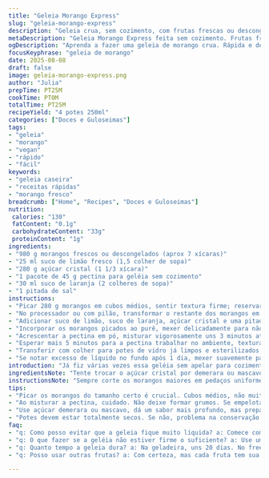 ```yaml
---
title: "Geleia Morango Express"
slug: "geleia-morango-express"
description: "Geleia crua, sem cozimento, com frutas frescas ou descongeladas. Usando um toque de limão e suco de laranja para equilibrar a doçura. Textura entre pedaços e purê, com pectina para dar firmeza. Melhor conservada em potes herméticos, dura semanas na geladeira, meses no freezer. Receita vegana, sem glúten, açúcar branco para estabilidade, mas pode trocar por mascavo ou xilitol, com ajustes. Ideal para quem quer sabor intenso de morango intacto, rápido e prático."
metaDescription: "Geleia Morango Express feita sem cozimento. Frutas frescas, sabor intenso, perfeita para pães e sobremesas."
ogDescription: "Aprenda a fazer uma geleia de morango crua. Rápida e deliciosa, ideal para quem ama morangos frescos."
focusKeyphrase: "geleia de morango"
date: 2025-08-08
draft: false
image: geleia-morango-express.png
author: "Julia"
prepTime: PT25M
cookTime: PT0M
totalTime: PT25M
recipeYield: "4 potes 250ml"
categories: ["Doces e Guloseimas"]
tags:
- "geleia"
- "morango"
- "vegan"
- "rápido"
- "fácil"
keywords:
- "geleia caseira"
- "receitas rápidas"
- "morango fresco"
breadcrumb: ["Home", "Recipes", "Doces e Guloseimas"]
nutrition: 
 calories: "130"
 fatContent: "0.1g"
 carbohydrateContent: "33g"
 proteinContent: "1g"
ingredients:
- "980 g morangos frescos ou descongelados (aprox 7 xícaras)"
- "25 ml suco de limão fresco (1,5 colher de sopa)"
- "280 g açúcar cristal (1 1/3 xícara)"
- "1 pacote de 45 g pectina para geléia sem cozimento"
- "30 ml suco de laranja (2 colheres de sopa)"
- "1 pitada de sal"
instructions:
- "Picar 280 g morangos em cubos médios, sentir textura firme; reservar."
- "No processador ou com pilão, transformar o restante dos morangos em purê rústico, deixando pedacinhos, não liquidificar demais."
- "Adicionar suco de limão, suco de laranja, açúcar cristal e uma pitada de sal no purê. Misturar direto na tigela grande."
- "Incorporar os morangos picados ao purê, mexer delicadamente para não esfarelar demais. Deixar descansar cerca de 20 minutos; açúcar vai começar a dissolver vendo brilho e líquido formando no fundo."
- "Acrescentar a pectina em pó, misturar vigorosamente uns 3 minutos até sumir o pó, sentir a mistura engrossar levemente, cor ficando mais viva e textura firme no toque da colher."
- "Esperar mais 5 minutos para a pectina trabalhar no ambiente, textura começa a encorpar, visual opaco mas consistente."
- "Transferir com colher para potes de vidro já limpos e esterilizados, tampar bem. Geladeira mantém cerca de 3 semanas, freezer até 12 meses sem sabor alterado."
- "Se notar excesso de líquido no fundo após 1 dia, mexer suavemente para reincorporar ou usar de imediato, pois é sinal de desprendimento do suco natural."
introduction: "Já fiz várias vezes essa geléia sem apelar para cozimento, o que preserva o cheiro e a cor do morango, coisa que muita gente perde quando ferve. A docura fica na medida, sem aquela sensação de doce carregado. Aqui o segredo é o descanso dos morangos no açúcar junto aos cítricos que ajudam na conservação e na textura. Pectina garante firmeza, mas cuidado para não passar do ponto, senão fica meio elástico. Sempre uso morango fresquinho ou descongelado porque, se usar congelado direto, a textura vira melado. Gosto de ver os pedaços, a crocância leve que some com o tempo, deixando aquela sensação mais homogênea na boca."
ingredientsNote: "Tente trocar o açúcar cristal por demerara ou mascavo para um sabor mais complexo, porém a geléia vai escurecer um pouco. Se quiser versão sem açúcar comum, xilitol ou eritritol são opções, mas a textura pode perder um pouco de firmeza. O suco de limão é essencial para reequilibrar acidez e ajudar a pectina no efeito espessante. Pectina em pó própria para geléia rápida faz toda a diferença porque não precisa cozinhar. A quantidade de morango pode variar, mas é bom manter o equilíbrio açúcar/fruta para evitar que fique líquido demais. É normal o excesso de líquido se formar no fundo, mexa para evitar desperdício. Morango congelado precisa estar bem descongelado e escorrido para não diluir demais."
instructionsNote: "Sempre corte os morangos maiores em pedaços uniformes para dar textura na geléia, não deixe tudo purê. Ao triturar, não faça muito fino ou vira água. Deixe o açúcar dissolver bem antes de colocar a pectina para ter reação eficaz. Misture a pectina rapidamente, ela pode empelotar se não incorporar direito. O tempo de descanso é importante para hidratar a pectina e desenvolver a textura, não pule essa etapa. O sinal que está pronta é o toque mais firme, cor mais intensa e ausência de grumos de pectina visíveis. Refrigere imediatamente para conservar. Não use potes úmidos para não comprometer a vida útil. Essa geléia é ótima para panquecas, iogurtes, e até como recheio de torta sem cozimento."
tips:
- "Picar os morangos do tamanho certo é crucial. Cubos médios, não muito pequenos. Quer sentir a textura na geléia, gente. Se tudo virar purê, perdi a graça. Usar morangos descongelados pode resultar em um excesso de líquido, então escorra bem antes. Surpresa na mistura, vai dar aquele crocante na hora de servir."
- "Ao misturar a pectina, cuidado. Não deixe formar grumos. Se empelotar, a consistência da geleia pode ficar comprometida. Misture no momento certo. Depois de deixar descansar os morangos no açúcar, a textura é bem diferente. Notará a mistura mais brilhante. Um truque é mexer rapidamente, não passe do ponto. Cada detalhe importa."
- "Use açúcar demerara ou mascavo, dá um sabor mais profundo, mas prepare-se para um tom mais escuro na geleia. Se preferir adoçar sem açúcar, opte por xilitol. Mas a textura pode ficar diferente, um pouco mais mole. Atente-se na quantidade, mantendo a balance em relação ao morango para evitar surpresa."
- "Potes devem estar totalmente secos. Se não, problema na conservação. Após um dia, excessos de líquido podem aparecer. Aí, gente, só mexer pra reincorporar. Armazenamento adequado é chave. Geladeira e freezer são seus melhores amigos. Teste o sabor sempre antes de usar, se notar algo estranho, melhor evitar."
faq:
- "q: Como posso evitar que a geleia fique muito líquida? a: Comece com morangos bem firmes. A porcentagem de açúcar é fundamental. E, se usar morangos congelados, certifique-se de descongelar e escorrer bem."
- "q: O que fazer se a geléia não estiver firme o suficiente? a: Use um pouco mais de pectina, misture bem e deixe descansar mais. Se o problema persistir, talvez seja o açúcar não ter sido dissolvido adequadamente."
- "q: Quanto tempo a geleia dura? a: Na geladeira, uns 20 dias. No freezer, até 12 meses. Armazenamento nos potes limpos e secos é essencial. Se notar alterações de cor ou cheiro, é melhor descartar."
- "q: Posso usar outras frutas? a: Com certeza, mas cada fruta tem sua própria quantidade de pectina. Frutas que já têm pectina, como maçã, ajudam. Testar é sempre bom vestido de chef."

---
```

